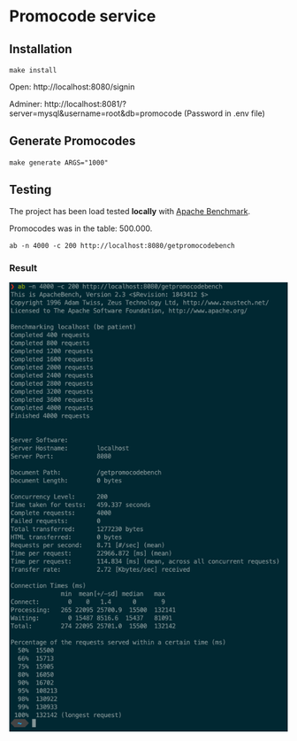 # Promocode service

## Installation

```
make install
```

Open: http://localhost:8080/signin

Adminer: http://localhost:8081/?server=mysql&username=root&db=promocode (Password in .env file)

## Generate Promocodes

```
make generate ARGS="1000"
```

## Testing

The project has been load tested **locally** with [Apache Benchmark](https://httpd.apache.org/docs/2.4/programs/ab.html). 

Promocodes was in the table: 500.000.

```
ab -n 4000 -c 200 http://localhost:8080/getpromocodebench
```

### Result

![Test Result](./.screenshot/promocode_ab.png)
